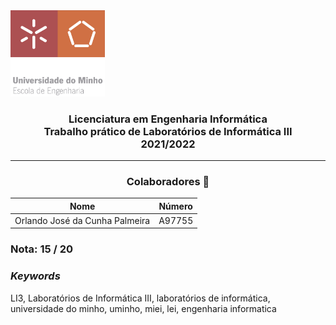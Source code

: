 <img src='uminho.png' width="30%"/>

<h3 align="center">Licenciatura em Engenharia Informática <br> Trabalho prático de Laboratórios de Informática III <br> 2021/2022 </h3>

---
<h3 align="center"> Colaboradores &#129309 </h2>

<div align="center">

| Nome                           | Número |
|--------------------------------|--------|
| Orlando José da Cunha Palmeira | A97755 |

</div>

### Nota: 15 / 20

<h3><i>Keywords</i></h3>
LI3, Laboratórios de Informática III, laboratórios de informática, universidade do minho, uminho, miei, lei, engenharia informatica
